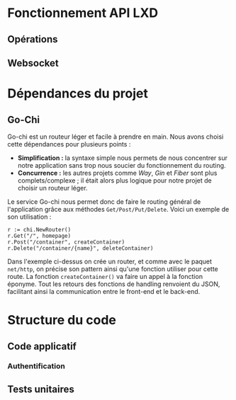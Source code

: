 # Fonctionnement API LXD
## Opérations

## Websocket


# Dépendances du projet
## Go-Chi
Go-chi est un routeur léger et facile à prendre en main. Nous avons choisi cette dépendances pour plusieurs points :
- **Simplification :** la syntaxe simple nous permets de nous concentrer sur notre application sans trop nous soucier du fonctionnement du routing.
- **Concurrence :** les autres projets comme *Way*, *Gin* et *Fiber* sont plus complets/complexe ; il était alors plus logique pour notre projet de choisir un routeur léger.

Le service Go-chi nous permet donc de faire le routing général de l'application grâce aux méthodes `Get/Post/Put/Delete`.
Voici un exemple de son utilisation :
```golang
r := chi.NewRouter()
r.Get("/", homepage)
r.Post("/container", createContainer)
r.Delete("/container/{name}", deleteContainer)
```

Dans l'exemple ci-dessus on crée un router, et comme avec le paquet `net/http`, on précise son pattern ainsi qu'une fonction utiliser pour cette route.
La fonction `createContainer()` va faire un appel à la fonction éponyme.
Tout les retours des fonctions de handling renvoient du JSON, facilitant ainsi la communication entre le front-end et le back-end. 


# Structure du code
## Code applicatif

### Authentification


## Tests unitaires

